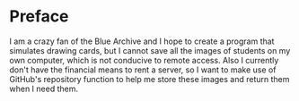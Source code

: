 # **Preface**
  I am a crazy fan of the Blue Archive and I hope to create a program that simulates drawing cards, but I cannot save all the images of students on my own computer, which is not conducive to remote access. Also I currently don't have the financial means to rent a server, so I want to make use of GitHub's repository function to help me store these images and return them when I need them.

